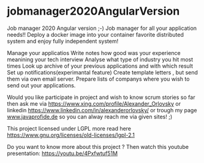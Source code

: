 # jobmanager2020AngularVersion
Job manager 2020 Angular version ;-)
Job manager for all your application needs!!
Deploy a docker image into your container favorite distributed system and enjoy fully independent system!

Manage your applicatios
Write notes how good was your experience meanining your tech interview
Analyse what type of industry you hit most times
Look up archive of your previous applications and with which result
Set up notifications(experimantal feature)
Create template letters , but send them via own email server.
Prepare lists of companys where you wish to send out your applications.

Would you like participate in project and wish to know scrum stories so far then ask me via https://www.xing.com/profile/Alexander_Orlovsky or linkedin https://www.linkedin.com/in/alexanderorlovsky/ or trough my page www.javaprofide.de  so you can alway reach me via given sites! ;)

This project licensed under LGPL more read here https://www.gnu.org/licenses/old-licenses/lgpl-2.1

Do you want to know more about this project ? 
Then watch this youtube presentation: https://youtu.be/4Pxfwtuf51M
